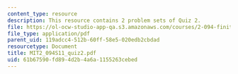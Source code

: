 ```yaml
---
content_type: resource
description: This resource contains 2 problem sets of Quiz 2.
file: https://ol-ocw-studio-app-qa.s3.amazonaws.com/courses/2-094-finite-element-analysis-of-solids-and-fluids-ii-spring-2011/61b67590fd894d2b4a6a1155263cebed_MIT2_094S11_quiz2.pdf
file_type: application/pdf
parent_uid: 119adcc4-512b-60ff-58e5-020edb2cbdad
resourcetype: Document
title: MIT2_094S11_quiz2.pdf
uid: 61b67590-fd89-4d2b-4a6a-1155263cebed
---
```


